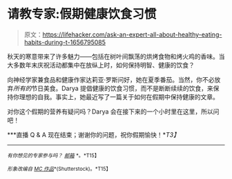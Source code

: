 # 请教专家:假期健康饮食习惯

> 原文：<https://lifehacker.com/ask-an-expert-all-about-healthy-eating-habits-during-t-1656795085>

秋天的寒意带来了许多魅力——包括在树叶间飘荡的烘烤食物和烤火鸡的香味。当大多数年末庆祝活动都集中在放纵上时，如何保持明智、健康的饮食？



向神经学家兼食品和健康作家达莉亚·罗斯问好，她在夏季番茄。当然，你不必放弃*所有的*节日美食。Darya 提倡健康的饮食习惯，而不是断断续续的饮食，来保持你理想的自我。事实上，她最近写了一篇关于如何在假期中保持健康的文章。

对你这个假期的营养有疑问吗？Darya 会在接下来的一个小时里在这里，所以问吧！

***直播 Q & A 现在结束；谢谢你的问题，祝你假期愉快！**T3】*

* * *

<small>*有你想见的专家参与吗？*</small> [<small>*邮箱*</small>](mailto:andy@lifehacker.com) <small>*。*T15】</small>

<small>*形象改编自*</small> [<small>*MC 作品*</small>](http://www.shutterstock.com/pic.mhtml?id=4976113&src=id)<small>*(Shutterstock)。*T15】</small>